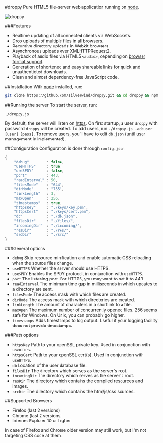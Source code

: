 #droppy
Pure HTML5 file-server web application running on [node](http://nodejs.org/).

![droppy](http://i.imgur.com/9dupKrP.png)

###Features

* Realtime updating of all connected clients via WebSockets.
* Drop uploads of multiple files in all browsers.
* Recursive directory uploads in Webkit browsers.
* Asynchronous uploads over XMLHTTPRequest2.
* Playback of audio files via HTML5 `<audio>`, depending on [browser format support](https://developer.mozilla.org/en-US/docs/HTML/Supported_media_formats#Browser_compatibility).
* Generation of shortened and easy shareable links for quick and unauthenticted downloads.
* Clean and almost dependency-free JavaScript code.

##Installation
With [node](http://nodejs.org/download/) installed, run:
````bash
git clone https://github.com/silverwind/droppy.git && cd droppy && npm install
````

##Running the server
To start the server, run:
````bash
./droppy.js
````
By default, the server will listen on [https](https://localhost/). On first startup, a user `droppy` with password `droppy` will be created. To add users, run `./droppy.js -adduser [user] [pass]`. To remove users, you'll have to edit `db.json` (until user management is implemented).

##Configuration
Configuration is done through `config.json`
````javascript
{
    "debug"        : false,
    "useHTTPS"     : true,
    "useSPDY"      : false,
    "port"         : 443,
    "readInterval" : 50,
    "filesMode"    : "644",
    "dirMode"      : "755",
    "linkLength"   : 3,
    "maxOpen"      : 256,
    "timestamps"   : true,
    "httpsKey"     : "./keys/key.pem",
    "httpsCert"    : "./keys/cert.pem",
    "db"           : "./db.json",
    "filesDir"     : "./files/",
    "incomingDir"  : "./incoming/",
    "resDir"       : "./res/",
    "srcDir"       : "./src/"
}
````
###General options
- `debug` Skip resource minification and enable automatic CSS reloading when the source files change.
- `useHTTPS` Whether the server should use HTTPS.
- `useSPDY` Enables the SPDY protocol, in conjunction with `useHTTPS`.
- `port` The listening port. For HTTPS, you may want to set it to 443.
- `readInterval` The minimum time gap in milliseconds in which updates to a directory are sent.
- `filesMode` The access mask with which files are created.
- `dirMode` The access mask with which directories are created.
- `linkLength` The amount of characters in a shortlink to a file.
- `maxOpen` The maximum number of concurrently opened files. 256 seems safe for Windows. On Unix, you can probably go higher.
- `timestamps` Adds timestamps to log output. Useful if your logging facility does not provide timestamps.

###Path options
- `httpsKey` Path to your openSSL private key. Used in conjunction with `useHTTPS`.
- `httpsCert` Path to your openSSL cert(s). Used in conjunction with `useHTTPS`.
- `db` Location of the user database file.
- `filesDir` The directory which serves as the server's root.
- `incomingDir` The directory which serves as the server's root.
- `resDir` The directory which contains the compiled resources and images.
- `srcDir` The directory which contains the html/js/css sources.

##Supported Browsers
- Firefox (last 2 versions)
- Chrome (last 2 versions)
- Internet Explorer 10 or higher

In case of Firefox and Chrome older version may still work, but I'm not targeting CSS code at them.

